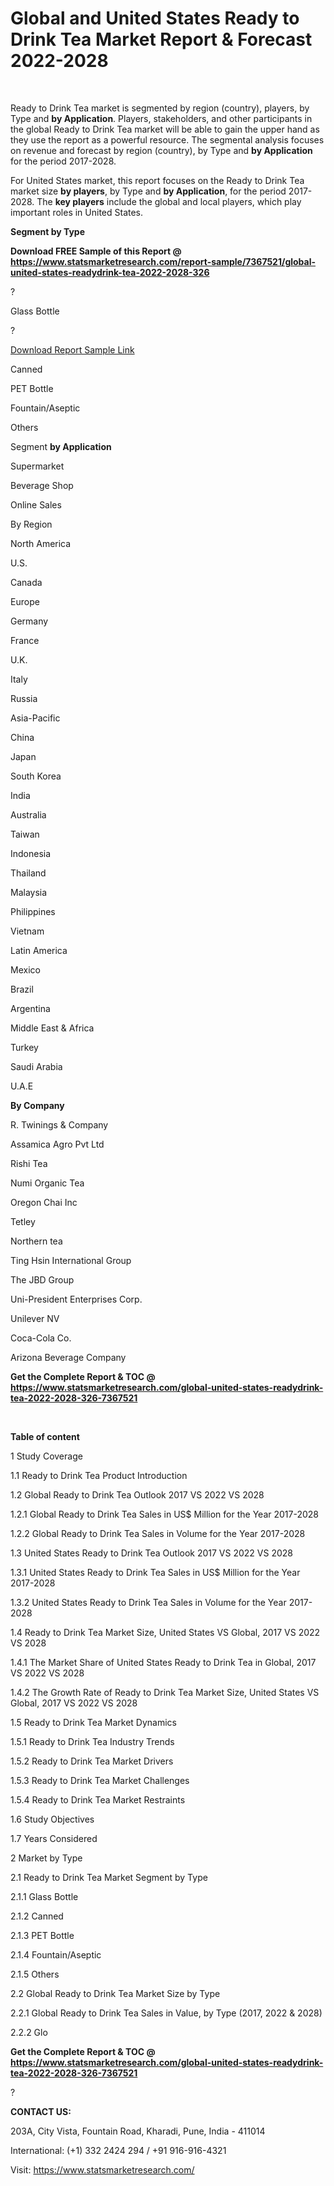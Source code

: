 <h1>Global and United States Ready to Drink Tea Market Report & Forecast 2022-2028</h1><br/><p>Ready to Drink Tea market is segmented by region (country), players, by Type and <strong>by Application</strong>. Players, stakeholders, and other participants in the global Ready to Drink Tea market will be able to gain the upper hand as they use the report as a powerful resource. The segmental analysis focuses on revenue and forecast by region (country), by Type and <strong>by Application</strong> for the period 2017-2028.</p>
 
 
 
 <p>For United States market, this report focuses on the Ready to Drink Tea market size <strong>by players</strong>, by Type and <strong>by Application</strong>, for the period 2017-2028. The <strong>key players</strong> include the global and local players, which play important roles in United States.</p>
 
 
 
 <p><strong>Segment by Type</strong></p>
 
 
 
 <div><b>Download FREE Sample of this Report @ <a href="https://www.statsmarketresearch.com/download-free-sample/7367521/global-united-states-readydrink-tea-2022-2028-326">https://www.statsmarketresearch.com/report-sample/7367521/global-united-states-readydrink-tea-2022-2028-326</a></b></div>
 
 
 
 <p>? </p>
 
 
 
 <p>Glass Bottle</p>
 
 
 
 <p>? </p>
 
 
 
 <p><a href="https://www.statsmarketresearch.com/download-free-sample/7367521/global-united-states-readydrink-tea-2022-2028-326">Download Report Sample Link</a></p>
 
 
 
 <p>Canned</p>
 
 
 
 <p>PET Bottle</p>
 
 
 
 <p>Fountain/Aseptic</p>
 
 
 
 <p>Others</p>
 
 
 
 <p>Segment <strong>by Application</strong></p>
 
 
 
 <p>Supermarket</p>
 
 
 
 <p>Beverage Shop</p>
 
 
 
 <p>Online Sales</p>
 
 
 
 <p>By Region</p>
 
 
 
 <p>North America</p>
 
 
 
 <p>U.S.</p>
 
 
 
 <p>Canada</p>
 
 
 
 <p>Europe</p>
 
 
 
 <p>Germany</p>
 
 
 
 <p>France</p>
 
 
 
 <p>U.K.</p>
 
 
 
 <p>Italy</p>
 
 
 
 <p>Russia</p>
 
 
 
 <p>Asia-Pacific</p>
 
 
 
 <p>China</p>
 
 
 
 <p>Japan</p>
 
 
 
 <p>South Korea</p>
 
 
 
 <p>India</p>
 
 
 
 <p>Australia</p>
 
 
 
 <p>Taiwan</p>
 
 
 
 <p>Indonesia</p>
 
 
 
 <p>Thailand</p>
 
 
 
 <p>Malaysia</p>
 
 
 
 <p>Philippines</p>
 
 
 
 <p>Vietnam</p>
 
 
 
 <p>Latin America</p>
 
 
 
 <p>Mexico</p>
 
 
 
 <p>Brazil</p>
 
 
 
 <p>Argentina</p>
 
 
 
 <p>Middle East & Africa</p>
 
 
 
 <p>Turkey</p>
 
 
 
 <p>Saudi Arabia</p>
 
 
 
 <p>U.A.E</p>
 
 
 
 <p><strong>By Company</strong></p>
 
 
 
 <p>R. Twinings & Company</p>
 
 
 
 <p>Assamica Agro Pvt Ltd</p>
 
 
 
 <p>Rishi Tea</p>
 
 
 
 <p>Numi Organic Tea</p>
 
 
 
 <p>Oregon Chai Inc</p>
 
 
 
 <p>Tetley</p>
 
 
 
 <p>Northern tea</p>
 
 
 
 <p>Ting Hsin International Group</p>
 
 
 
 <p>The JBD Group</p>
 
 
 
 <p>Uni-President Enterprises Corp.</p>
 
 
 
 <p>Unilever NV</p>
 
 
 
 <p>Coca-Cola Co.</p>
 
 
 
 <p>Arizona Beverage Company</p>
 
 
 
 <div><b>Get the Complete Report & TOC @ <a href="https://www.statsmarketresearch.com/global-united-states-readydrink-tea-2022-2028-326-7367521">https://www.statsmarketresearch.com/global-united-states-readydrink-tea-2022-2028-326-7367521</a></b></div>
 
 
 
 <p><br />
 
 <b>Table of content</b></p>
 
 
 
 <p>1 Study Coverage<br />
 
 1.1 Ready to Drink Tea Product Introduction<br />
 
 1.2 Global Ready to Drink Tea Outlook 2017 VS 2022 VS 2028<br />
 
 1.2.1 Global Ready to Drink Tea Sales in US$ Million for the Year 2017-2028<br />
 
 1.2.2 Global Ready to Drink Tea Sales in Volume for the Year 2017-2028<br />
 
 1.3 United States Ready to Drink Tea Outlook 2017 VS 2022 VS 2028<br />
 
 1.3.1 United States Ready to Drink Tea Sales in US$ Million for the Year 2017-2028<br />
 
 1.3.2 United States Ready to Drink Tea Sales in Volume for the Year 2017-2028<br />
 
 1.4 Ready to Drink Tea Market Size, United States VS Global, 2017 VS 2022 VS 2028<br />
 
 1.4.1 The Market Share of United States Ready to Drink Tea in Global, 2017 VS 2022 VS 2028<br />
 
 1.4.2 The Growth Rate of Ready to Drink Tea Market Size, United States VS Global, 2017 VS 2022 VS 2028<br />
 
 1.5 Ready to Drink Tea Market Dynamics<br />
 
 1.5.1 Ready to Drink Tea Industry Trends<br />
 
 1.5.2 Ready to Drink Tea Market Drivers<br />
 
 1.5.3 Ready to Drink Tea Market Challenges<br />
 
 1.5.4 Ready to Drink Tea Market Restraints<br />
 
 1.6 Study Objectives<br />
 
 1.7 Years Considered<br />
 
 2 Market by Type<br />
 
 2.1 Ready to Drink Tea Market Segment by Type<br />
 
 2.1.1 Glass Bottle<br />
 
 2.1.2 Canned<br />
 
 2.1.3 PET Bottle<br />
 
 2.1.4 Fountain/Aseptic<br />
 
 2.1.5 Others<br />
 
 2.2 Global Ready to Drink Tea Market Size by Type<br />
 
 2.2.1 Global Ready to Drink Tea Sales in Value, by Type (2017, 2022 & 2028)<br />
 
 2.2.2 Glo</p>
 
 
 
 <div><b>Get the Complete Report & TOC @ <a href="https://www.statsmarketresearch.com/global-united-states-readydrink-tea-2022-2028-326-7367521">https://www.statsmarketresearch.com/global-united-states-readydrink-tea-2022-2028-326-7367521</a></b></div>
 
 
 
 <p>? </p>
 
 
 
 <p><b>CONTACT US:</b><br />
 
 203A, City Vista, Fountain Road, Kharadi, Pune, India - 411014<br />
 
 International: (+1) 332 2424 294 / +91 916-916-4321<br />
 
 Visit: <a href="https://www.statsmarketresearch.com/">https://www.statsmarketresearch.com/</a></p>